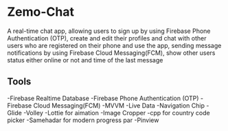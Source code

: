 # Zemo-Chat

A real-time chat app, allowing users to sign up by using Firebase Phone Authentication (OTP), create and edit their profiles and chat with other users who are registered on their phone and use the app, sending message notifications by using Firebase Cloud Messaging(FCM), show other users status either online or not and time of the last message
####
## Tools

-Firebase Realtime Database
-Firebase Phone Authentication (OTP)
-Firebase Cloud Messaging(FCM)
-MVVM
-Live Data
-Navigation Chip
-Glide
-Volley
-Lottie for aimation
-Image Cropper
-cpp for country code picker
-Samehadar for modern progress par
-Pinview

